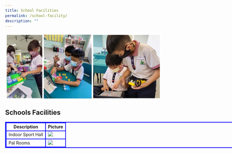 ```yaml
---
title: School Facilities
permalink: /school-facility/
description: ""
---
```

![](/images/ALP%202023.jpg)
<style>
table, th, td {
  border: 2px solid blue;
}
table {
  border-spacing: 0px;
}
</style>

<h2>Schools Facilities</h2>

<table style="width: 1050px">
  <tbody><tr>
    <th>Description</th>
    <th>Picture</th> 
  </tr>
  <tr>
    <td>Indoor Sport Hall</td>
    <td><img src="/images/ALP 2023.png"></td></tr><tr>
    
  </tr>
  <tr>
    <td>Pal Rooms</td>
    <td><img src="(/images/ALP%202023.jpg)"></td>

  </tr>
</tbody></table>

